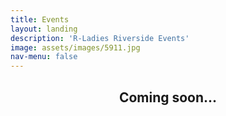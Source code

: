```yaml
---
title: Events
layout: landing
description: 'R-Ladies Riverside Events'
image: assets/images/5911.jpg
nav-menu: false
---
```


<!-- Main -->
<div id="main">

<!-- One -->
<section id="one">
	<div class="inner">
		<header class="major">
			<h2>Coming soon...</h2>
		</header>
		<p></p>
	</div>
</section> 

<!-- Two -->
<section id="two" class="spotlights">
<!-- 
	<section>

			<img src="{% link assets/images/FebFlyer.png %}" alt="" data-position="top center" />

		<div class="content">
			<div class="inner">
				<header class="major">
					<h3>TidyTuesday</h3>
				</header>
				<p>TidyTuesday</p>
				<ul class="actions">
					<li><a href="generic.html" class="button">Learn more</a></li>
				</ul>
			</div>
		</div>
	</section>
-->
	<section>
		<a href="generic.html" class="image">
			<img src="{% link assets/images/2019_oct.jpeg %}" alt="" data-position="25% 25%" />
		</a>
		<div class="content">
			<div class="inner">
				<header class="major">
					<h3>First Meeting</h3>
				</header>
				<p>Kickoff Meetup Meet & Greet</p>
				<ul class="actions">
					<li><a href="generic.html" class="button">Learn more</a></li>
				</ul>
			</div>
		</div>
	</section>
</section>

<!-- Three 
<section id="three">
	<div class="inner">
		<header class="major">
			<h2>Massa libero</h2>
		</header>
		<p>Nullam et orci eu lorem consequat tincidunt vivamus et sagittis libero. Mauris aliquet magna magna sed nunc rhoncus pharetra. Pellentesque condimentum sem. In efficitur ligula tate urna. Maecenas laoreet massa vel lacinia pellentesque lorem ipsum dolor. Nullam et orci eu lorem consequat tincidunt. Vivamus et sagittis libero. Mauris aliquet magna magna sed nunc rhoncus amet pharetra et feugiat tempus.</p>
		<ul class="actions">
			<li><a href="generic.html" class="button next">Get Started</a></li>
		</ul>
	</div>
</section> -->

</div>

